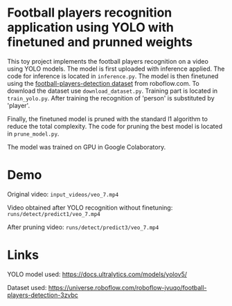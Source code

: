 

# Football players recognition application using YOLO with finetuned and prunned weights

This toy project implements the football players recognition on a video using YOLO models. The model is first uploaded with inference applied. The code for inference is located in `inference.py`.
The model is then finetuned using the [football-players-detection dataset](https://universe.roboflow.com/roboflow-jvuqo/football-players-detection-3zvbc) from roboflow.com. To download the dataset use `download_dataset.py`. Training part is located in `train_yolo.py`. After training the recognition of 'person' is substituted by 'player'.


Finally, the finetuned model is pruned with the standard l1 algorithm to reduce the total complexity. The code for pruning the best model is located in `prune_model.py`.

The model was trained on GPU in Google Colaboratory.

# Demo
Original video: `input_videos/veo_7.mp4`

Video obtained after YOLO recognition without finetuning: `runs/detect/predict1/veo_7.mp4`

After pruning video: `runs/detect/predict3/veo_7.mp4`




# Links
YOLO model used: https://docs.ultralytics.com/models/yolov5/

Dataset used: https://universe.roboflow.com/roboflow-jvuqo/football-players-detection-3zvbc
